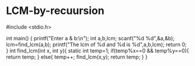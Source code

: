 # LCM-by-recuursion
#include <stdio.h>

int main()
{
    printf("Enter a & b:\n");
    int a,b,lcm;
    scanf("%d %d",&a,&b);
    lcm=find_lcm(a,b);
    printf("The lcm of %d and %d is %d",a,b,lcm);
    return 0;
}
int find_lcm(int x, int y){
    static int temp=1;
    if(temp%x==0 && temp%y==0){
        return temp;
    }
    else{
        temp++;
        find_lcm(x,y);
        return temp;
    }
}

